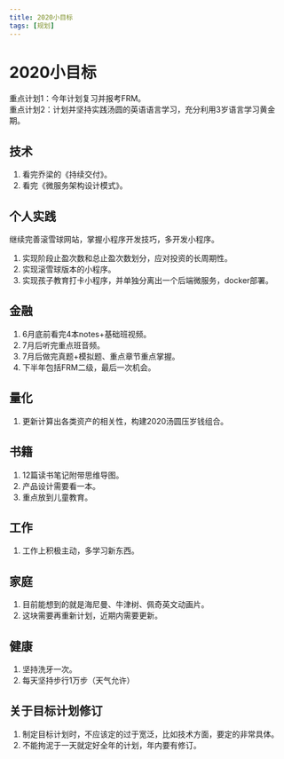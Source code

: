 ```yaml
---
title: 2020小目标
tags: [规划]
---
```

# 2020小目标
重点计划1：今年计划复习并报考FRM。   
重点计划2：计划并坚持实践汤圆的英语语言学习，充分利用3岁语言学习黄金期。  
## 技术
1. 看完乔梁的《持续交付》。
2. 看完《微服务架构设计模式》。

## 个人实践
继续完善滚雪球网站，掌握小程序开发技巧，多开发小程序。
1. 实现阶段止盈次数和总止盈次数划分，应对投资的长周期性。
2. 实现滚雪球版本的小程序。
3. 实现孩子教育打卡小程序，并单独分离出一个后端微服务，docker部署。

## 金融
1. 6月底前看完4本notes+基础班视频。
2. 7月后听完重点班音频。
3. 7月后做完真题+模拟题、重点章节重点掌握。
4. 下半年包括FRM二级，最后一次机会。

## 量化
1. 更新计算出各类资产的相关性，构建2020汤圆压岁钱组合。
 
## 书籍
1. 12篇读书笔记附带思维导图。
2. 产品设计需要看一本。
3. 重点放到儿童教育。

## 工作
1. 工作上积极主动，多学习新东西。

## 家庭
1. 目前能想到的就是海尼曼、牛津树、佩奇英文动画片。
2. 这块需要再重新计划，近期内需要更新。

## 健康
1. 坚持洗牙一次。
2. 每天坚持步行1万步（天气允许）

## 关于目标计划修订
1. 制定目标计划时，不应该定的过于宽泛，比如技术方面，要定的非常具体。
2. 不能拘泥于一天就定好全年的计划，年内要有修订。

 

